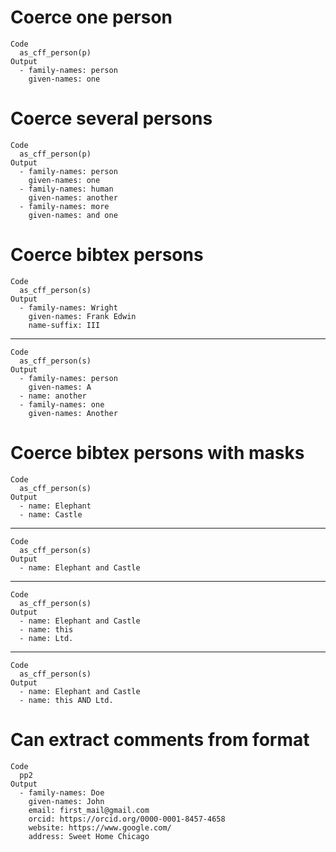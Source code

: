 # Coerce one person

    Code
      as_cff_person(p)
    Output
      - family-names: person
        given-names: one

# Coerce several persons

    Code
      as_cff_person(p)
    Output
      - family-names: person
        given-names: one
      - family-names: human
        given-names: another
      - family-names: more
        given-names: and one

# Coerce bibtex persons

    Code
      as_cff_person(s)
    Output
      - family-names: Wright
        given-names: Frank Edwin
        name-suffix: III

---

    Code
      as_cff_person(s)
    Output
      - family-names: person
        given-names: A
      - name: another
      - family-names: one
        given-names: Another

# Coerce bibtex persons with masks

    Code
      as_cff_person(s)
    Output
      - name: Elephant
      - name: Castle

---

    Code
      as_cff_person(s)
    Output
      - name: Elephant and Castle

---

    Code
      as_cff_person(s)
    Output
      - name: Elephant and Castle
      - name: this
      - name: Ltd.

---

    Code
      as_cff_person(s)
    Output
      - name: Elephant and Castle
      - name: this AND Ltd.

# Can extract comments from format

    Code
      pp2
    Output
      - family-names: Doe
        given-names: John
        email: first_mail@gmail.com
        orcid: https://orcid.org/0000-0001-8457-4658
        website: https://www.google.com/
        address: Sweet Home Chicago

